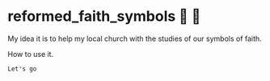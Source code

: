 # reformed_faith_symbols :pray: :pray:

My idea it is to help my local church with the studies of our symbols of faith. 


How to use it.

`Let's go` 
